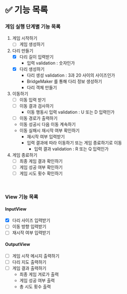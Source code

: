 # ✅ 기능 목록

### 게임 실행 단계별 기능 목록

1. 게임 시작하기
   - [ ] 게임 생성하기
2. 다리 만들기
   - [x] 다리 길이 입력받기
      - 입력 validation : 숫자인가
   - [x] 다리 생성하기
      - 다리 생성 validation : 3과 20 사이의 사이즈인가
      - BridgeMaker 를 통해 다리 정보 생성하기
      - 다리 객체 만들기
3. 이동하기
   - [ ] 이동 입력 받기 
   - [ ] 이동 결과 검사하기
      - 이동 행동시 입력 validation : U 또는 D 입력인가
   - [ ] 이동 경로가 출력하기
   - 이동 성공시 다음 이동 계속하기
   - 이동 실패시 재시작 여부 확인하기
      - 재시작 여부 입력받기
      - 입력 결과에 따라 이동하기 또는 게임 종료하기로 이동
        - 입력 결과 validation : R 또는 Q 입력인가
4. 게임 종료하기
   - [ ] 최종 게임 결과 확인하기
   - [ ] 게임 성공 여부 확인하기
   - [ ] 게임 시도 횟수 확인하기

<br>

### View 기능 목록

#### InputView

- [x] 다리 사이즈 입력받기
- [ ] 이동 방향 입력받기
- [ ] 재시작 여부 입력받기

#### OutputView

- [ ] 게임 시작 메시지 출력하기
- [ ] 다리 지도 출력하기
- [ ] 게임 결과 출력하기
  - 최종 게임 겨로가 출력
  - 게임 성공 여부 출력
  - 총 시도 횟수 출력